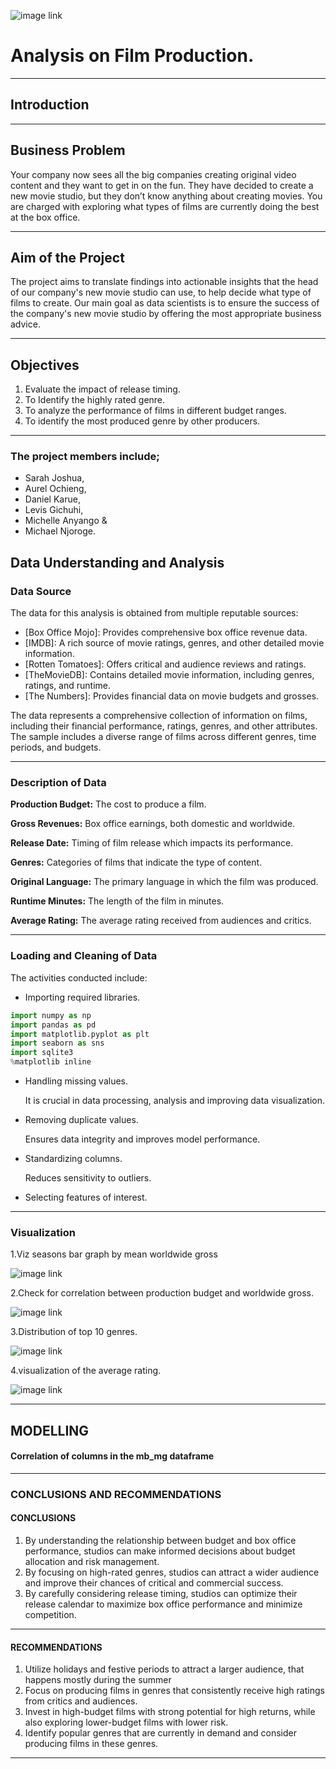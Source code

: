 ![image link](https://github.com/Rhymecodes/Group-3/blob/main/images/Movie%202.jpg)

#  Analysis on Film Production.
---

## Introduction

---

## Business Problem
Your company now sees all the big companies creating original video content and they want to get in on the fun. They have decided to create a new movie studio, but they don’t know anything about creating movies. You are charged with exploring what types of films are currently doing the best at the box office.
   
---

## Aim of the Project
The project aims to translate findings into actionable insights that the head of our company's new movie studio can use, to help decide what type of films to create. Our main goal as data scientists is to ensure the success of the company's new movie studio by offering the most appropriate business advice.

---

## Objectives

1. Evaluate the impact of release timing. 
2. To Identify the highly rated genre.
3. To analyze the performance of films in different budget ranges.
4. To identify the most produced genre by other producers.

---

### The project members include; 

 * Sarah Joshua,
 * Aurel Ochieng, 
 * Daniel Karue,
 * Levis Gichuhi, 
 * Michelle Anyango &
 * Michael Njoroge.

## Data Understanding and Analysis

### Data Source

The data for this analysis is obtained from multiple reputable sources:
* [Box Office Mojo]: Provides comprehensive box office revenue data.
* [IMDB]: A rich source of movie ratings, genres, and other detailed movie information.
* [Rotten Tomatoes]: Offers critical and audience reviews and ratings.
* [TheMovieDB]: Contains detailed movie information, including genres, ratings, and runtime.
* [The Numbers]: Provides financial data on movie budgets and grosses.

The data represents a comprehensive collection of information on films, including their financial performance, ratings, genres, and other attributes. The sample includes a diverse range of films across different genres, time periods, and budgets.

---

### Description of Data

**Production Budget:** The cost to produce a film.

**Gross Revenues:** Box office earnings, both domestic and worldwide.

**Release Date:** Timing of film release which impacts its performance.

**Genres:** Categories of films that indicate the type of content.

**Original Language:** The primary language in which the film was produced.

**Runtime Minutes:** The length of the film in minutes.

**Average Rating:** The average rating received from audiences and critics.

---

### Loading and Cleaning of Data

The activities conducted include:

 * Importing required libraries.
 
 ``` python
 import numpy as np
import pandas as pd
import matplotlib.pyplot as plt
import seaborn as sns
import sqlite3
%matplotlib inline
 ```
 
 * Handling missing values.
 
   It is crucial in data processing, analysis and improving data visualization.
 
 * Removing duplicate values.

   Ensures data integrity and improves model performance.
 
 * Standardizing columns.
 
   Reduces sensitivity to outliers.
 
 * Selecting features of interest.
 
---

### Visualization

1.Viz seasons bar graph by mean worldwide gross

![image link](https://github.com/Rhymecodes/Group-3/blob/main/images/Image%201.jpg)


2.Check for correlation between production budget and worldwide gross.

![image link](https://github.com/Rhymecodes/Group-3/blob/main/images/Image%203.jpg)


3.Distribution of top 10 genres.

![image link](https://github.com/Rhymecodes/Group-3/blob/main/images/Image%202.jpg)


4.visualization of the average rating.

![image link](https://github.com/Rhymecodes/Group-3/blob/main/images/Image%204.jpg) 


---

## MODELLING
#### Correlation of columns in the mb_mg dataframe 
---
### CONCLUSIONS AND RECOMMENDATIONS

####  CONCLUSIONS
1. By understanding the relationship between budget and box office performance, studios can make informed decisions about budget allocation and risk management.
2. By focusing on high-rated genres, studios can attract a wider audience and improve their chances of critical and commercial success.
3. By carefully considering release timing, studios can optimize their release calendar to maximize box office performance and minimize competition.

---

#### RECOMMENDATIONS

1. Utilize holidays and festive periods to attract a larger audience, that happens mostly during the summer
2. Focus on producing films in genres that consistently receive high ratings from critics and audiences.
3. Invest in high-budget films with strong potential for high returns, while also exploring lower-budget films with lower risk.
4. Identify popular genres that are currently in demand and consider producing films in these genres.

---

